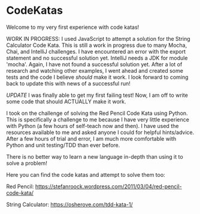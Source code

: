 # CodeKatas

Welcome to my very first experience with code katas! 

WORK IN PROGRESS: I used JavaScript to attempt a solution for the String Calculator Code Kata. This is still a work in progress due to many Mocha, Chai, and IntelliJ challenges. I have encountered an error with the export statement and no successful solution yet. IntelliJ needs a JDK for module 'mocha'. Again, I have not found a successful solution yet. After a lot of research and watching other examples, I went ahead and created some tests and the code I believe *should* make it work. I look forward to coming back to update this with news of a successful run!

*UPDATE*
  I was finally able to get my first failing test! Now, I am off to write some code that should ACTUALLY make it work.

I took on the challenge of solving the Red Pencil Code Kata using Python. This is specifically a challenge to me because I have very little experience with Python (a few hours of self-teach now and then). I have used the resources available to me and asked anyone I could for helpful hints/advice. After a few hours of trial and error, I am much more comfortable with Python and unit testing/TDD than ever before.

There is no better way to learn a new language in-depth than using it to solve a problem!

Here you can find the code katas and attempt to solve them too:

Red Pencil: https://stefanroock.wordpress.com/2011/03/04/red-pencil-code-kata/

String Calculator: https://osherove.com/tdd-kata-1/
